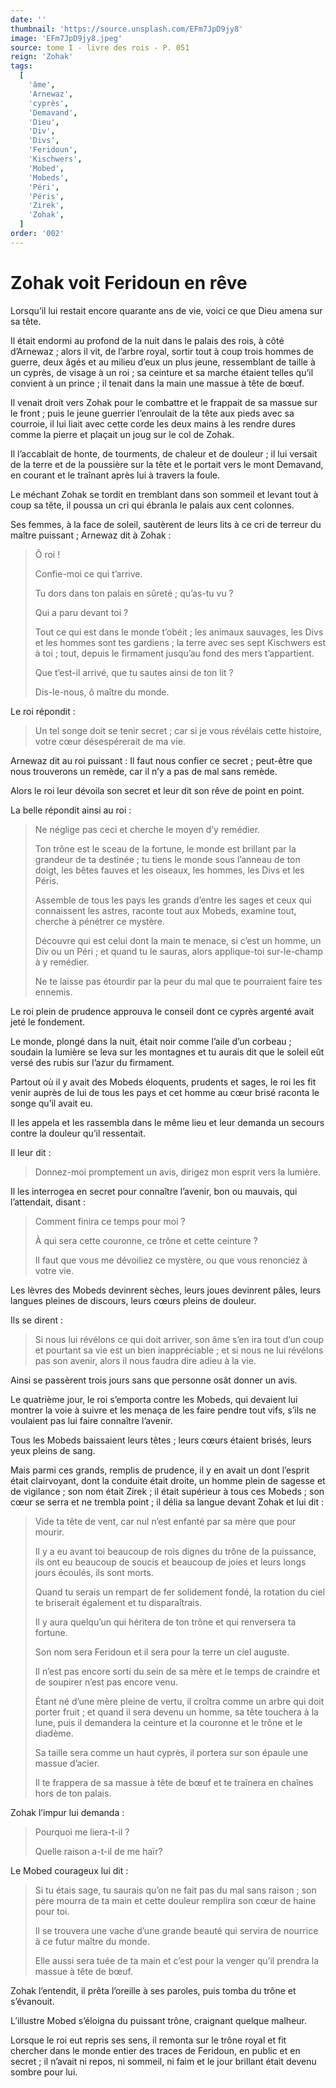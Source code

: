 ```yaml
---
date: ''
thumbnail: 'https://source.unsplash.com/EFm7JpD9jy8'
image: 'EFm7JpD9jy8.jpeg'
source: tome I - livre des rois - P. 051
reign: 'Zohak'
tags:
  [
    'âme',
    'Arnewaz',
    'cyprès',
    'Demavand',
    'Dieu',
    'Div',
    'Divs',
    'Feridoun',
    'Kischwers',
    'Mobed',
    'Mobeds',
    'Péri',
    'Péris',
    'Zirek',
    'Zohak',
  ]
order: '002'
---
```


# Zohak voit Feridoun en rêve

Lorsqu’il lui restait encore quarante ans de vie, voici ce que Dieu amena sur sa tête.

Il était endormi au profond de la nuit dans le palais des rois, à côté d’Arnewaz ; alors il vit, de l’arbre royal, sortir tout à coup trois hommes de guerre, deux âgés et au milieu d’eux un plus jeune, ressemblant de taille à un cyprès, de visage à un roi ; sa ceinture et sa marche étaient telles qu’il convient à un prince ; il tenait dans la main une massue à tête de bœuf.

Il venait droit vers Zohak pour le combattre et le frappait de sa massue sur le front ; puis le jeune guerrier l’enroulait de la tête aux pieds avec sa courroie, il lui liait avec cette corde les deux mains à les rendre dures comme la pierre et plaçait un joug sur le col de Zohak.

Il l’accablait de honte, de tourments, de chaleur et de douleur ; il lui versait de la terre et de la poussière sur la tête et le portait vers le mont Demavand, en courant et le traînant après lui à travers la foule.

Le méchant Zohak se tordit en tremblant dans son sommeil et levant tout à coup sa tête, il poussa un cri qui ébranla le palais aux cent colonnes.

Ses femmes, à la face de soleil, sautèrent de leurs lits à ce cri de terreur du maître puissant ; Arnewaz dit à Zohak :

> Ô roi !
>
> Confie-moi ce qui t’arrive.
>
> Tu dors dans ton palais en sûreté ; qu’as-tu vu ?
>
> Qui a paru devant toi ?
>
> Tout ce qui est dans le monde t’obéit ; les animaux sauvages, les Divs et les hommes sont tes gardiens ; la terre avec ses sept Kischwers est à toi ; tout, depuis le firmament jusqu’au fond des mers t’appartient.
>
> Que t’est-il arrivé, que tu sautes ainsi de ton lit ?
>
> Dis-le-nous, ô maître du monde.

Le roi répondit :

> Un tel songe doit se tenir secret ; car si je vous révélais cette histoire, votre cœur désespérerait de ma vie.

Arnewaz dit au roi puissant : Il faut nous confier ce secret ; peut-être que nous trouverons un remède, car il n’y a pas de mal sans remède.

Alors le roi leur dévoila son secret et leur dit son rêve de point en point.

La belle répondit ainsi au roi :

> Ne néglige pas ceci et cherche le moyen d’y remédier.
>
> Ton trône est le sceau de la fortune, le monde est brillant par la grandeur de ta destinée ; tu tiens le monde sous l’anneau de ton doigt, les bêtes fauves et les oiseaux, les hommes, les Divs et les Péris.
>
> Assemble de tous les pays les grands d’entre les sages et ceux qui connaissent les astres, raconte tout aux Mobeds, examine tout, cherche à pénétrer ce mystère.
>
> Découvre qui est celui dont la main te menace, si c’est un homme, un Div ou un Péri ; et quand tu le sauras, alors applique-toi sur-le-champ à y remédier.
>
> Ne te laisse pas étourdir par la peur du mal que te pourraient faire tes ennemis.

Le roi plein de prudence approuva le conseil dont ce cyprès argenté avait jeté le fondement.

Le monde, plongé dans la nuit, était noir comme l’aile d’un corbeau ; soudain la lumière se leva sur les montagnes et tu aurais dit que le soleil eût versé des rubis sur l’azur du firmament.

Partout où il y avait des Mobeds éloquents, prudents et sages, le roi les fit venir auprès de lui de tous les pays et cet homme au cœur brisé raconta le songe qu’il avait eu.

Il les appela et les rassembla dans le même lieu et leur demanda un secours contre la douleur qu’il ressentait.

Il leur dit :

> Donnez-moi promptement un avis, dirigez mon esprit vers la lumière.

Il les interrogea en secret pour connaître l’avenir, bon ou mauvais, qui l’attendait, disant :

> Comment finira ce temps pour moi ?
>
> À qui sera cette couronne, ce trône et cette ceinture ?
>
> Il faut que vous me dévoiliez ce mystère, ou que vous renonciez à votre vie.

Les lèvres des Mobeds devinrent sèches, leurs joues devinrent pâles, leurs langues pleines de discours, leurs cœurs pleins de douleur.

Ils se dirent :

> Si nous lui révélons ce qui doit arriver, son âme s’en ira tout d’un coup et pourtant sa vie est un bien inappréciable ; et si nous ne lui révélons pas son avenir, alors il nous faudra dire adieu à la vie.

Ainsi se passèrent trois jours sans que personne osât donner un avis.

Le quatrième jour, le roi s’emporta contre les Mobeds, qui devaient lui montrer la voie à suivre et les menaça de les faire pendre tout vifs, s’ils ne voulaient pas lui faire connaître l’avenir.

Tous les Mobeds baissaient leurs têtes ; leurs cœurs étaient brisés, leurs yeux pleins de sang.

Mais parmi ces grands, remplis de prudence, il y en avait un dont l’esprit était clairvoyant, dont la conduite était droite, un homme plein de sagesse et de vigilance ; son nom était Zirek ; il était supérieur à tous ces Mobeds ; son cœur se serra et ne trembla point ; il délia sa langue devant Zohak et lui dit :

> Vide ta tête de vent, car nul n’est enfanté par sa mère que pour mourir.
>
> Il y a eu avant toi beaucoup de rois dignes du trône de la puissance, ils ont eu beaucoup de soucis et beaucoup de joies et leurs longs jours écoulés, ils sont morts.
>
> Quand tu serais un rempart de fer solidement fondé, la rotation du ciel te briserait également et tu disparaîtrais.
>
> Il y aura quelqu’un qui héritera de ton trône et qui renversera ta fortune.
>
> Son nom sera Feridoun et il sera pour la terre un ciel auguste.
>
> Il n’est pas encore sorti du sein de sa mère et le temps de craindre et de soupirer n’est pas encore venu.
>
> Étant né d’une mère pleine de vertu, il croîtra comme un arbre qui doit porter fruit ; et quand il sera devenu un homme, sa tête touchera à la lune, puis il demandera la ceinture et la couronne et le trône et le diadème.
>
> Sa taille sera comme un haut cyprès, il portera sur son épaule une massue d’acier.
>
> Il te frappera de sa massue à tête de bœuf et te traînera en chaînes hors de ton palais.

Zohak l’impur lui demanda :

> Pourquoi me liera-t-il ?
>
> Quelle raison a-t-il de me haïr?

Le Mobed courageux lui dit :

> Si tu étais sage, tu saurais qu’on ne fait pas du mal sans raison ; son père mourra de ta main et cette douleur remplira son cœur de haine pour toi.
>
> Il se trouvera une vache d’une grande beauté qui servira de nourrice à ce futur maître du monde.
>
> Elle aussi sera tuée de ta main et c’est pour la venger qu’il prendra la massue à tête de bœuf.

Zohak l’entendit, il prêta l’oreille à ses paroles, puis tomba du trône et s’évanouit.

L’illustre Mobed s’éloigna du puissant trône, craignant quelque malheur.

Lorsque le roi eut repris ses sens, il remonta sur le trône royal et fit chercher dans le monde entier des traces de Feridoun, en public et en secret ; il n’avait ni repos, ni sommeil, ni faim et le jour brillant était devenu sombre pour lui.
